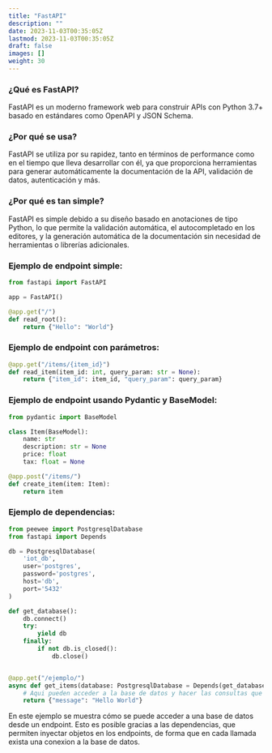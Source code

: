 ```yaml
---
title: "FastAPI"
description: ""
date: 2023-11-03T00:35:05Z
lastmod: 2023-11-03T00:35:05Z
draft: false
images: []
weight: 30
---
```


### ¿Qué es FastAPI?

FastAPI es un moderno framework web para construir APIs con Python 3.7+ basado en estándares como OpenAPI y JSON Schema.

### ¿Por qué se usa?

FastAPI se utiliza por su rapidez, tanto en términos de performance como en el tiempo que lleva desarrollar con él, ya que proporciona herramientas para generar automáticamente la documentación de la API, validación de datos, autenticación y más.

### ¿Por qué es tan simple?

FastAPI es simple debido a su diseño basado en anotaciones de tipo Python, lo que permite la validación automática, el autocompletado en los editores, y la generación automática de la documentación sin necesidad de herramientas o librerías adicionales.

### Ejemplo de endpoint simple:

```python
from fastapi import FastAPI

app = FastAPI()

@app.get("/")
def read_root():
    return {"Hello": "World"}
```

### Ejemplo de endpoint con parámetros:

```python
@app.get("/items/{item_id}")
def read_item(item_id: int, query_param: str = None):
    return {"item_id": item_id, "query_param": query_param}
```

### Ejemplo de endpoint usando Pydantic y BaseModel:

```python
from pydantic import BaseModel

class Item(BaseModel):
    name: str
    description: str = None
    price: float
    tax: float = None

@app.post("/items/")
def create_item(item: Item):
    return item
```

### Ejemplo de dependencias:

```python
from peewee import PostgresqlDatabase
from fastapi import Depends

db = PostgresqlDatabase(
    'iot_db',
    user='postgres',
    password='postgres',
    host='db',
    port='5432'
)

def get_database():
    db.connect()
    try:
        yield db
    finally:
        if not db.is_closed():
            db.close()


@app.get("/ejemplo/")
async def get_items(database: PostgresqlDatabase = Depends(get_database)):
    # Aqui pueden acceder a la base de datos y hacer las consultas que necesiten
    return {"message": "Hello World"}


```

En este ejemplo se muestra cómo se puede acceder a una base de datos desde un endpoint. Esto es posible gracias a las dependencias, que permiten inyectar objetos en los endpoints, de forma que en cada llamada exista una conexion a la base de datos.
